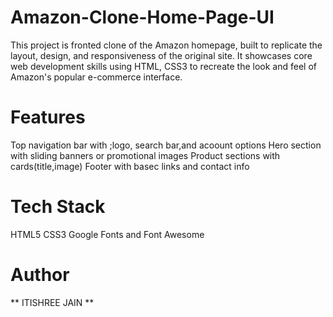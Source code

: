 # Amazon-Clone-Home-Page-UI
This project is fronted clone of the Amazon homepage, built to replicate the layout, design, and responsiveness of the original site. It showcases core web development skills using HTML, CSS3 to recreate the look and feel of Amazon's popular e-commerce interface.
# Features
Top navigation bar with ;logo, search bar,and acoount options
Hero section with sliding banners or promotional images
Product sections with cards(title,image)
Footer with basec links and contact info
# Tech Stack
HTML5
CSS3
Google Fonts and Font Awesome
# Author
** ITISHREE JAIN **

